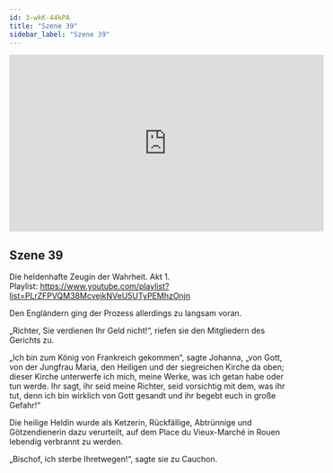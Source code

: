 ```yaml
---
id: 3-wkK-44kPA
title: "Szene 39"
sidebar_label: "Szene 39"
---
```


<div class="video-float-container">
  <iframe
    width="560"
    height="315"
    src="https://www.youtube.com/embed/3-wkK-44kPA"
    title="YouTube video player"
    frameborder="0"
    allow="accelerometer; autoplay; clipboard-write; encrypted-media; gyroscope; picture-in-picture; web-share"
    referrerpolicy="strict-origin-when-cross-origin"
    allowfullscreen
  ></iframe>
</div>

## Szene 39

Die heldenhafte Zeugin der Wahrheit. Akt 1.   
Playlist: https://www.youtube.com/playlist?list=PLrZFPVQM38McvejkNVeU5UTyPEMhzOnjn 

Den Engländern ging der Prozess allerdings zu langsam voran.

„Richter, Sie verdienen Ihr Geld nicht!“, riefen sie den Mitgliedern des Gerichts zu.

„Ich bin zum König von Frankreich gekommen“, sagte Johanna, „von Gott, von der Jungfrau Maria, den Heiligen und der siegreichen Kirche da oben; dieser Kirche unterwerfe ich mich, meine Werke, was ich getan habe oder tun werde. Ihr sagt, ihr seid meine Richter, seid vorsichtig mit dem, was ihr tut, denn ich bin wirklich von Gott gesandt und ihr begebt euch in große Gefahr!“

Die heilige Heldin wurde als Ketzerin, Rückfällige, Abtrünnige und Götzendienerin dazu verurteilt, auf dem Place du Vieux-Marché in Rouen lebendig verbrannt zu werden.

„Bischof, ich sterbe Ihretwegen!“, sagte sie zu Cauchon.
